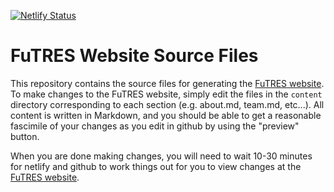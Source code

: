 [![Netlify Status](https://api.netlify.com/api/v1/badges/1865e135-1a60-4eca-8a60-b256b0e7cf9e/deploy-status)](https://app.netlify.com/sites/futreswebsite/deploys)

# FuTRES Website Source Files

This repository contains the source files for generating the [FuTRES website](http://futres.org/).
To make changes to the FuTRES website, simply edit the files in the ```content``` directory corresponding
to each section (e.g. about.md, team.md, etc...).  All content is written in Markdown, and you should 
be able to get a reasonable fascimile of your changes as you edit in github by using the "preview" button.  

When you are done making changes, you will need to wait 10-30 minutes for netlify and github to work things out for you to view changes at the [FuTRES website](http://futres.org/).

